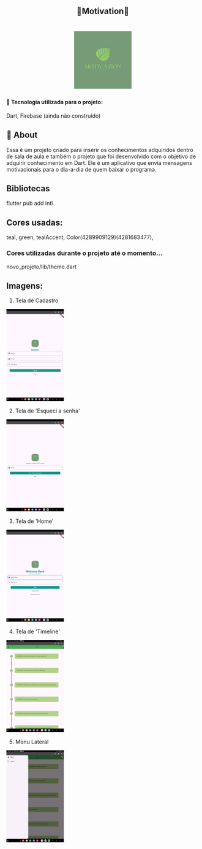 <h2 align="center">🌿Motivation🌿</h2>
<h1 align="center">
<img src="assets/images/motivation.png" width="150">

</h1>


#### 🔗 Tecnologia utilizada para o projeto:
Dart, Firebase (ainda não construído)

## 📌 About
Essa é um projeto criado para inserir os conhecimentos adquiridos dentro de sala de aula e também o projeto que foi desenvolvido com o objetivo de adquirir conhecimento em Dart. Ele é um aplicativo que envia mensagens motivacionais para o dia-a-dia de quem baixar o programa.

## Bibliotecas
flutter pub add intl

## Cores usadas:
teal, green, tealAccent, Color(4289909129)(4281683477),

### Cores utilizadas durante o projeto até o momento...
novo_projeto/lib/theme.dart

## Imagens:
1. Tela de Cadastro 

<img src="assets/images/cadastro.jpg" width="150">

2. Tela de 'Esqueci a senha'

<img src="assets/images/esqueci.jpg" width="150">

3. Tela de 'Home'

<img src="assets/images/home.jpg" width="150">

4. Tela de 'Timeline'

<img src="assets/images/timeline.jpg" width="150">

5. Menu Lateral 

<img src="assets/images/menu_hamburger.jpg" width="150">